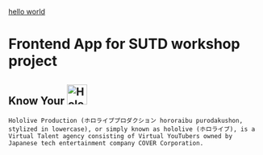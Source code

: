 [hello world](https://www.youtube.com/watch?v=dQw4w9WgXcQ)

# Frontend App for SUTD workshop project

## Know Your <img src="https://upload.wikimedia.org/wikipedia/commons/thumb/d/df/Hololive_Production_logo.svg/2560px-Hololive_Production_logo.svg.png" alt="Hololive Logo" height="40px"/>

`Hololive Production (ホロライブプロダクション hororaibu purodakushon, stylized in lowercase), or simply known as hololive (ホロライブ), is a Virtual Talent agency consisting of Virtual YouTubers owned by Japanese tech entertainment company COVER Corporation.`
